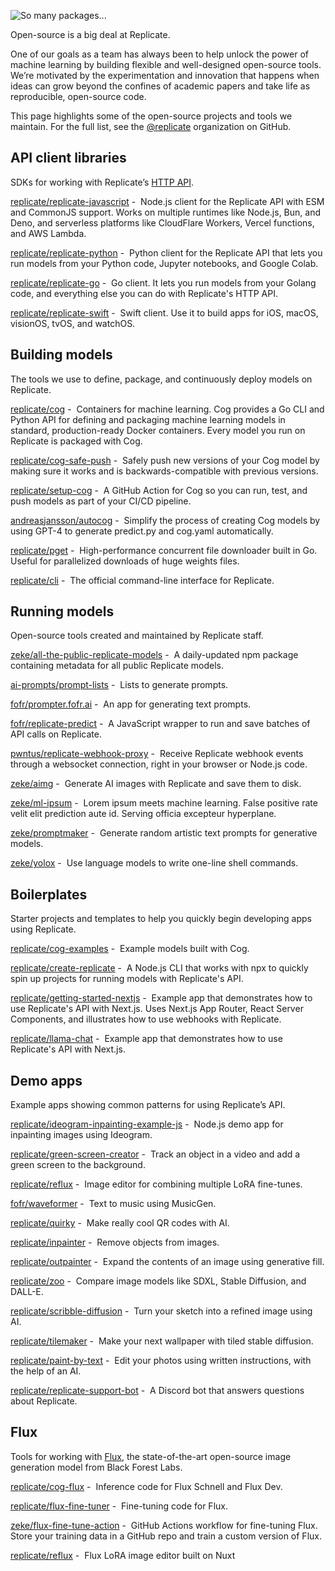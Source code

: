 ![So many packages...](/_content/assets/open-source.DPD6bhkU_ZcFpPt.webp)

Open-source is a big deal at Replicate.

One of our goals as a team has always been to help unlock the power of machine learning by building flexible and well-designed open-source tools. We’re motivated by the experimentation and innovation that happens when ideas can grow beyond the confines of academic papers and take life as reproducible, open-source code.

This page highlights some of the open-source projects and tools we maintain. For the full list, see the [@replicate](https://github.com/replicate) organization on GitHub.

[](#api-client-libraries)API client libraries
---------------------------------------------

SDKs for working with Replicate’s [HTTP API](/docs/reference/http).

[replicate/replicate-javascript](https://github.com/replicate/replicate-javascript) -  Node.js client for the Replicate API with ESM and CommonJS support. Works on multiple runtimes like Node.js, Bun, and Deno, and serverless platforms like CloudFlare Workers, Vercel functions, and AWS Lambda.

[replicate/replicate-python](https://github.com/replicate/replicate-python) -  Python client for the Replicate API that lets you run models from your Python code, Jupyter notebooks, and Google Colab.

[replicate/replicate-go](https://github.com/replicate/replicate-go) -  Go client. It lets you run models from your Golang code, and everything else you can do with Replicate's HTTP API.

[replicate/replicate-swift](https://github.com/replicate/replicate-swift) -  Swift client. Use it to build apps for iOS, macOS, visionOS, tvOS, and watchOS.

[](#building-models)Building models
-----------------------------------

The tools we use to define, package, and continuously deploy models on Replicate.

[replicate/cog](https://github.com/replicate/cog) -  Containers for machine learning. Cog provides a Go CLI and Python API for defining and packaging machine learning models in standard, production-ready Docker containers. Every model you run on Replicate is packaged with Cog.

[replicate/cog-safe-push](https://github.com/replicate/cog-safe-push) -  Safely push new versions of your Cog model by making sure it works and is backwards-compatible with previous versions.

[replicate/setup-cog](https://github.com/replicate/setup-cog) -  A GitHub Action for Cog so you can run, test, and push models as part of your CI/CD pipeline.

[andreasjansson/autocog](https://github.com/andreasjansson/autocog) -  Simplify the process of creating Cog models by using GPT-4 to generate predict.py and cog.yaml automatically.

[replicate/pget](https://github.com/replicate/pget) -  High-performance concurrent file downloader built in Go. Useful for parallelized downloads of huge weights files.

[replicate/cli](https://github.com/replicate/cli) -  The official command-line interface for Replicate.

[](#running-models)Running models
---------------------------------

Open-source tools created and maintained by Replicate staff.

[zeke/all-the-public-replicate-models](https://github.com/zeke/all-the-public-replicate-models) -  A daily-updated npm package containing metadata for all public Replicate models.

[ai-prompts/prompt-lists](https://github.com/ai-prompts/prompt-lists) -  Lists to generate prompts.

[fofr/prompter.fofr.ai](https://github.com/fofr/prompter.fofr.ai) -  An app for generating text prompts.

[fofr/replicate-predict](https://github.com/fofr/replicate-predict) -  A JavaScript wrapper to run and save batches of API calls on Replicate.

[pwntus/replicate-webhook-proxy](https://github.com/pwntus/replicate-webhook-proxy) -  Receive Replicate webhook events through a websocket connection, right in your browser or Node.js code.

[zeke/aimg](https://github.com/zeke/aimg) -  Generate AI images with Replicate and save them to disk.

[zeke/ml-ipsum](https://github.com/zeke/ml-ipsum) -  Lorem ipsum meets machine learning. False positive rate velit elit prediction aute id. Serving officia excepteur hyperplane.

[zeke/promptmaker](https://github.com/zeke/promptmaker) -  Generate random artistic text prompts for generative models.

[zeke/yolox](https://github.com/zeke/yolox) -  Use language models to write one-line shell commands.

[](#boilerplates)Boilerplates
-----------------------------

Starter projects and templates to help you quickly begin developing apps using Replicate.

[replicate/cog-examples](https://github.com/replicate/cog-examples) -  Example models built with Cog.

[replicate/create-replicate](https://github.com/replicate/create-replicate) -  A Node.js CLI that works with npx to quickly spin up projects for running models with Replicate's API.

[replicate/getting-started-nextjs](https://github.com/replicate/getting-started-nextjs) -  Example app that demonstrates how to use Replicate's API with Next.js. Uses Next.js App Router, React Server Components, and illustrates how to use webhooks with Replicate.

[replicate/llama-chat](https://github.com/replicate/llama-chat) -  Example app that demonstrates how to use Replicate's API with Next.js.

[](#demo-apps)Demo apps
-----------------------

Example apps showing common patterns for using Replicate’s API.

[replicate/ideogram-inpainting-example-js](https://github.com/replicate/ideogram-inpainting-example-js) -  Node.js demo app for inpainting images using Ideogram.

[replicate/green-screen-creator](https://github.com/replicate/green-screen-creator) -  Track an object in a video and add a green screen to the background.

[replicate/reflux](https://github.com/replicate/reflux) -  Image editor for combining multiple LoRA fine-tunes.

[fofr/waveformer](https://github.com/fofr/waveformer) -  Text to music using MusicGen.

[replicate/quirky](https://github.com/replicate/quirky) -  Make really cool QR codes with AI.

[replicate/inpainter](https://github.com/replicate/inpainter) -  Remove objects from images.

[replicate/outpainter](https://github.com/replicate/outpainter) -  Expand the contents of an image using generative fill.

[replicate/zoo](https://github.com/replicate/zoo) -  Compare image models like SDXL, Stable Diffusion, and DALL-E.

[replicate/scribble-diffusion](https://github.com/replicate/scribble-diffusion) -  Turn your sketch into a refined image using AI.

[replicate/tilemaker](https://github.com/replicate/tilemaker) -  Make your next wallpaper with tiled stable diffusion.

[replicate/paint-by-text](https://github.com/replicate/paint-by-text) -  Edit your photos using written instructions, with the help of an AI.

[replicate/replicate-support-bot](https://github.com/replicate/replicate-support-bot) -  A Discord bot that answers questions about Replicate.

[](#flux)Flux
-------------

Tools for working with [Flux](https://replicate.com/black-forest-labs), the state-of-the-art open-source image generation model from Black Forest Labs.

[replicate/cog-flux](https://github.com/replicate/cog-flux) -  Inference code for Flux Schnell and Flux Dev.

[replicate/flux-fine-tuner](https://github.com/replicate/flux-fine-tuner) -  Fine-tuning code for Flux.

[zeke/flux-fine-tune-action](https://github.com/zeke/flux-fine-tune-action) -  GitHub Actions workflow for fine-tuning Flux. Store your training data in a GitHub repo and train a custom version of Flux.

[replicate/reflux](https://github.com/replicate/reflux) -  Flux LoRA image editor built on Nuxt